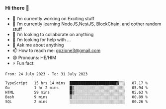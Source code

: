 ### Hi there 👋

<!--
**charlieScript/charlieScript** is a ✨ _special_ ✨ repository because its `README.md` (this file) appears on your GitHub profile.

Here are some ideas to get you started: -->

- 🔭 I’m currently working on Exciting stuff
- 🌱 I’m currently learning NodeJS,NestJS, BlockChain, and oother random stuff
- 👯 I’m looking to collaborate on anything
- 🤔 I’m looking for help with ...
- 💬 Ask me about anything
- 📫 How to reach me: gozione3@gmail.com
- 😄 Pronouns: HE/HIM
- ⚡ Fun fact: 
<!--START_SECTION:waka-->

```txt
From: 24 July 2023 - To: 31 July 2023

TypeScript   15 hrs 14 mins  █████████████████████▓░░░   87.17 %
Go           1 hr 2 mins     █▒░░░░░░░░░░░░░░░░░░░░░░░   05.94 %
HTML         59 mins         █▒░░░░░░░░░░░░░░░░░░░░░░░   05.63 %
Bash         9 mins          ▒░░░░░░░░░░░░░░░░░░░░░░░░   00.89 %
SQL          2 mins          ░░░░░░░░░░░░░░░░░░░░░░░░░   00.26 %
```

<!--END_SECTION:waka-->
